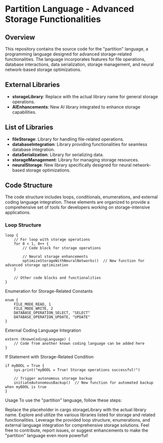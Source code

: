 # Partition Language - Advanced Storage Functionalities

## Overview

This repository contains the source code for the "partition" language, a programming language designed for advanced storage-related functionalities. The language incorporates features for file operations, database interactions, data serialization, storage management, and neural network-based storage optimizations.

## External Libraries

- **storageLibrary**: Replace with the actual library name for general storage operations.
- **AIEnhancements**: New AI library integrated to enhance storage capabilities.

## List of Libraries

- **fileStorage**: Library for handling file-related operations.
- **databaseIntegration**: Library providing functionalities for seamless database integration.
- **dataSerialization**: Library for serializing data.
- **storageManagement**: Library for managing storage resources.
- **neuralStorage**: New library specifically designed for neural network-based storage optimizations.

## Code Structure

The code structure includes loops, conditionals, enumerations, and external coding language integration. These elements are organized to provide a comprehensive set of tools for developers working on storage-intensive applications.

### Loop Structure

```partition
loop {
    // For loop with storage operations
    for 0 < 1, 0++ {
        // Code block for storage operations
        
        // Neural storage enhancements
        optimizeStorageWithNeuralNetworks()  // New function for advanced storage optimization
    }

    // Other code blocks and functionalities
}

```
Enumeration for Storage-Related Constants

```enums
enum {
    FILE_MODE_READ, 1
    FILE_MODE_WRITE, 2
    DATABASE_OPERATION_SELECT, "SELECT"
    DATABASE_OPERATION_UPDATE, "UPDATE"
}
```
External Coding Language Integration

``` extern
extern (KnownCodingLanguage) {
    // Code from another known coding language can be added here
}
```
If Statement with Storage-Related Condition

``` if
if myBOOL = True {
    sys.print("myBOOL = True! Storage operations successful!")
    
    // Trigger autonomous storage backup
    initiateAutonomousBackup()  // New function for automated backup when myBOOL is true
}
```
Usage
To use the "partition" language, follow these steps:

Replace the placeholder in cargo storageLibrary with the actual library name.
Explore and utilize the various libraries listed for storage and related functionalities.
Leverage the provided loop structure, enumerations, and external language integration for comprehensive storage solutions.
Feel free to contribute, report issues, or suggest enhancements to make the "partition" language even more powerful!

